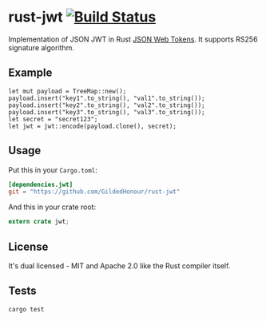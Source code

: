 rust-jwt [![Build Status](https://travis-ci.org/GildedHonour/rust-jwt.svg)](https://travis-ci.org/GildedHonour/rust-jwt)
================================================

Implementation of JSON JWT in Rust [JSON Web Tokens](http://jwt.io). It supports RS256 signature algorithm.


## Example

```
let mut payload = TreeMap::new();
payload.insert("key1".to_string(), "val1".to_string());
payload.insert("key2".to_string(), "val2".to_string());
payload.insert("key3".to_string(), "val3".to_string());
let secret = "secret123";
let jwt = jwt::encode(payload.clone(), secret);
```

## Usage

Put this in your `Cargo.toml`:

```toml
[dependencies.jwt]
git = "https://github.com/GildedHonour/rust-jwt"
```

And this in your crate root:

```rust
extern crate jwt;
```

## License

It's dual licensed - MIT and Apache 2.0 like the Rust compiler itself.

## Tests

```shell
cargo test
```

